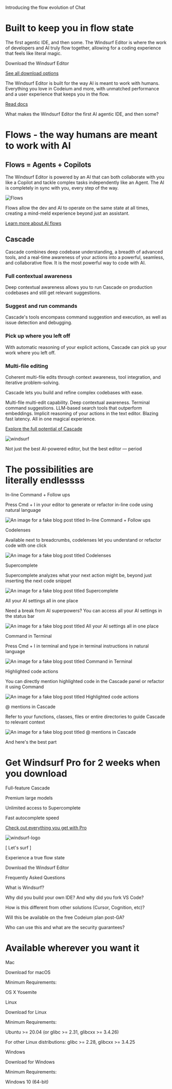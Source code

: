Introducing the flow evolution of Chat

# Built to keep you in flow state

The first agentic IDE, and then some. The Windsurf Editor is where the work of developers and AI truly flow together, allowing for a coding experience that feels like literal magic.

Download the Windsurf Editor

[See all download options](https://codeium.com/windsurf/download)

The Windsurf Editor is built for the way AI is meant to work with humans. Everything you love in Codeium and more, with unmatched performance and a user experience that keeps you in the flow.

[Read docs](https://docs.codeium.com/)

What makes the Windsurf Editor the first AI agentic IDE, and then some?

# Flows - the way humans are meant to work with AI

## Flows = Agents + Copilots

The Windsurf Editor is powered by an AI that can both collaborate with you like a Copilot and tackle complex tasks independently like an Agent. The AI is completely in sync with you, every step of the way.

![Flows](https://codeium.com/static/images/flows/flows-diagram.png)

Flows allow the dev and AI to operate on the same state at all times, creating a mind-meld experience beyond just an assistant.

[Learn more about AI flows](https://codeium.com/flows)

## Cascade

Cascade combines deep codebase understanding, a breadth of advanced tools, and a real-time awareness of your actions into a powerful, seamless, and collaborative flow. It is the most powerful way to code with AI.

### Full contextual awareness

Deep contextual awareness allows you to run Cascade on production codebases and still get relevant suggestions.

### Suggest and run commands

Cascade's tools encompass command suggestion and execution, as well as issue detection and debugging.

### Pick up where you left off

With automatic reasoning of your explicit actions, Cascade can pick up your work where you left off.

### Multi-file editing

Coherent multi-file edits through context awareness, tool integration, and iterative problem-solving.

Cascade lets you build and refine complex codebases with ease.

Multi-file multi-edit capability. Deep contextual awareness. Terminal command suggestions. LLM-based search tools that outperform embeddings. Implicit reasoning of your actions in the text editor. Blazing fast latency. All in one magical experience.

[Explore the full potential of Cascade](https://codeium.com/cascade)

![windsurf](https://exafunction.github.io/public/images/cascade/cascade-img.png)

Not just the best AI-powered editor, but the best editor — period

# The possibilities are literally endlessss

In-line Command + Follow ups

Press Cmd + I in your editor to generate or refactor in-line code using natural language

![An image for a fake blog post titled In-line Command + Follow ups](https://codeium.com/static/images/windsurf/feature-command.png)

Codelenses

Available next to breadcrumbs, codelenses let you understand or refactor code with one click

![An image for a fake blog post titled Codelenses](https://codeium.com/static/images/windsurf/feature-codelenses.png)

Supercomplete

Supercomplete analyzes what your next action might be, beyond just inserting the next code snippet

![An image for a fake blog post titled Supercomplete](https://codeium.com/static/images/windsurf/feature-supercomplete.png)

All your AI settings all in one place

Need a break from AI superpowers? You can access all your AI settings in the status bar

![An image for a fake blog post titled All your AI settings all in one place](https://codeium.com/static/images/windsurf/feature-settings.png)

Command in Terminal

Press Cmd + I in terminal and type in terminal instructions in natural language

![An image for a fake blog post titled Command in Terminal](https://codeium.com/static/images/windsurf/feature-command-terminal.png)

Highlighted code actions

You can directly mention highlighted code in the Cascade panel or refactor it using Command

![An image for a fake blog post titled Highlighted code actions](https://codeium.com/static/images/windsurf/feature-code-highlight.png)

@ mentions in Cascade

Refer to your functions, classes, files or entire directories to guide Cascade to relevant context

![An image for a fake blog post titled @ mentions in Cascade](https://codeium.com/static/images/windsurf/feature-cascade.png)

And here's the best part

# Get Windsurf Pro for 2 weeks when you download

Full-feature Cascade

Premium large models

Unlimited access to Supercomplete

Fast autocomplete speed

[Check out everything you get with Pro](https://codeium.com/pricing)

![windsurf-logo](https://codeium.com/logo/windsurf_teal_logo.svg)

[ Let's surf ]

Experience a true flow state

Download the Windsurf Editor

Frequently Asked Questions

What is Windsurf?

Why did you build your own IDE? And why did you fork VS Code?

How is this different from other solutions (Cursor, Cognition, etc)?

Will this be available on the free Codeium plan post-GA?

Who can use this and what are the security guarantees?

# Available wherever you want it

Mac

Download for macOS

Minimum Requirements:

OS X Yosemite

Linux

Download for Linux

Minimum Requirements:

Ubuntu >= 20.04 (or glibc >= 2.31, glibcxx >= 3.4.26)

For other Linux distributions: glibc >= 2.28, glibcxx >= 3.4.25

Windows

Download for Windows

Minimum Requirements:

Windows 10 (64-bit)